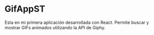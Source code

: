 # GifAppST
Esta en mi primera aplicación desarrollada con React. Permite buscar y mostrar GIFs animados utilizando la API de Giphy.

